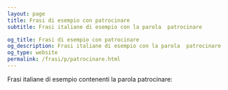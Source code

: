 ```yaml
---
layout: page
title: Frasi di esempio con patrocinare 
subtitle: Frasi italiane di esempio con la parola  patrocinare

og_title: Frasi di esempio con patrocinare 
og_description: Frasi italiane di esempio con la parola  patrocinare
og_type: website
permalink: /frasi/p/patrocinare.html
---
```


Frasi italiane di esempio contenenti la parola patrocinare:


